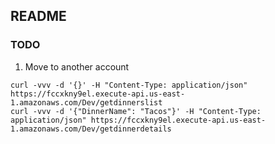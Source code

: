 ## README

### TODO
1. Move to another account

```
curl -vvv -d '{}' -H "Content-Type: application/json" https://fccxkny9el.execute-api.us-east-1.amazonaws.com/Dev/getdinnerslist
curl -vvv -d '{"DinnerName": "Tacos"}' -H "Content-Type: application/json" https://fccxkny9el.execute-api.us-east-1.amazonaws.com/Dev/getdinnerdetails
```
